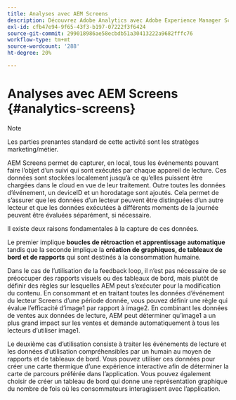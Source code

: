 ```yaml
---
title: Analyses avec AEM Screens
description: Découvrez Adobe Analytics avec Adobe Experience Manager Screens.
exl-id: cfb47e94-9f65-43f3-b197-07222f3f6424
source-git-commit: 299018986ae58ecbdb51a30413222a9682fffc76
workflow-type: tm+mt
source-wordcount: '288'
ht-degree: 20%

---
```


# Analyses avec AEM Screens {#analytics-screens}

>[!NOTE]
>
>Les parties prenantes standard de cette activité sont les stratèges marketing/métier.

AEM Screens permet de capturer, en local, tous les événements pouvant faire l’objet d’un suivi qui sont exécutés par chaque appareil de lecture. Ces données sont stockées localement jusqu’à ce qu’elles puissent être chargées dans le cloud en vue de leur traitement. Outre toutes les données d’événement, un deviceID et un horodatage sont ajoutés. Cela permet de s’assurer que les données d’un lecteur peuvent être distinguées d’un autre lecteur et que les données exécutées à différents moments de la journée peuvent être évaluées séparément, si nécessaire.

Il existe deux raisons fondamentales à la capture de ces données.

Le premier implique **boucles de rétroaction et apprentissage automatique** tandis que la seconde implique la **création de graphiques, de tableaux de bord et de rapports** qui sont destinés à la consommation humaine.

Dans le cas de l’utilisation de la feedback loop, il n’est pas nécessaire de se préoccuper des rapports visuels ou des tableaux de bord, mais plutôt de définir des règles sur lesquelles AEM peut s’exécuter pour la modification du contenu. En consommant et en traitant toutes les données d’événement du lecteur Screens d’une période donnée, vous pouvez définir une règle qui évalue l’efficacité d’image1 par rapport à image2. En combinant les données de ventes aux données de lecture, AEM peut déterminer qu’image1 a un plus grand impact sur les ventes et demande automatiquement à tous les lecteurs d’utiliser image1.

Le deuxième cas d’utilisation consiste à traiter les événements de lecture et les données d’utilisation compréhensibles par un humain au moyen de rapports et de tableaux de bord.
Vous pouvez utiliser ces données pour créer une carte thermique d’une expérience interactive afin de déterminer la carte de parcours préférée dans l’application. Vous pouvez également choisir de créer un tableau de bord qui donne une représentation graphique du nombre de fois où les consommateurs interagissent avec l’application.
